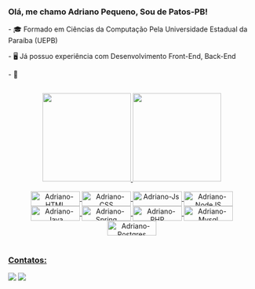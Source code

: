 ### Olá, me chamo Adriano Pequeno, Sou de Patos-PB!

\- 🎓 Formado em Ciências da Computação Pela Universidade Estadual da Paraíba (UEPB)

\- 🖥️ Já possuo experiência com Desenvolvimento Front-End, Back-End 

\- 💼 
##
<div align="center" >
  <a href="https://github.com/adrianopequeno">
  <img height="180em" src="https://github-readme-stats.vercel.app/api?username=adrianopequeno&show_icons=true&theme=dracula&include_all_commits=true&count_private=true"/>
  <img height="180em" src="https://github-readme-stats.vercel.app/api/top-langs/?username=adrianopequeno&layout=compact&langs_count=9&theme=dracula"/>
</div>

<div style="display: inline_block" align="center"><br>
    <img align="center" alt="Adriano-HTML" height="30" width="100" src="https://img.shields.io/badge/HTML5-E34F26?style=for-the-badge&logo=html5&logoColor=white" />
    <img align="center" alt="Adriano-CSS" height="30" width="100" src="https://img.shields.io/badge/CSS3-1572B6?style=for-the-badge&logo=css3&logoColor=white" />
    <img align="center" alt="Adriano-Js" height="30" width="100" src="https://img.shields.io/badge/JavaScript-323330?style=for-the-badge&logo=javascript&logoColor=F7DF1E" />
    <img align="center" alt="Adriano-NodeJS" height="30" width="100" src="https://img.shields.io/badge/Node.js-43853D?style=for-the-badge&logo=node.js&logoColor=white" />
    <img align="center" alt="Adriano-Java" height="30" width="100" src="https://img.shields.io/badge/Java-ED8B00?style=for-the-badge&logo=openjdk&logoColor=white" />
    <img align="center" alt="Adriano-Spring" height="30" width="100" src="https://img.shields.io/badge/Spring-6DB33F?style=for-the-badge&logo=spring&logoColor=white" />
    <img align="center" alt="Adriano-PHP" height="30" width="100" src="https://img.shields.io/badge/PHP-777BB4?style=for-the-badge&logo=php&logoColor=white" />
    <img align="center" alt="Adriano-Mysql" height="30" width="100" src="https://img.shields.io/badge/MySQL-00000F?style=for-the-badge&logo=mysql&logoColor=white" />
     <img align="center" alt="Adriano-Postgres" height="30" width="100" src="https://img.shields.io/badge/PostgreSQL-316192?style=for-the-badge&logo=postgresql&logoColor=white" />
</div>
<br>
  
### Contatos:
   <div style="display: inline_block">
    <a href="mailto:adrian.pekeno@gmail.com" target="_blank"> <img src="https://img.shields.io/badge/Gmail-D14836?style=for-the-badge&logo=gmail&logoColor=white" target="_blank" ></a>
    <a href="https://www.linkedin.com/in/adriano-pequeno-da-silva-12557b168/" target="_blank"> <img src="https://img.shields.io/badge/LinkedIn-0077B5?style=for-the-badge&logo=linkedin&logoColor=white" target="_blank" ></a>
  </div>

